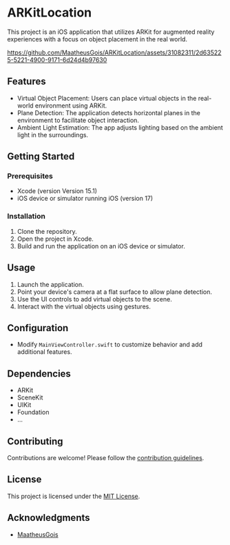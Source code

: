 # ARKitLocation

This project is an iOS application that utilizes ARKit for augmented reality experiences with a focus on object placement in the real world.


https://github.com/MaatheusGois/ARKitLocation/assets/31082311/2d635225-5221-4900-9171-6d24d4b97630



## Features

- Virtual Object Placement: Users can place virtual objects in the real-world environment using ARKit.
- Plane Detection: The application detects horizontal planes in the environment to facilitate object interaction.
- Ambient Light Estimation: The app adjusts lighting based on the ambient light in the surroundings.

## Getting Started

### Prerequisites

- Xcode (version Version 15.1)
- iOS device or simulator running iOS (version 17)

### Installation

1. Clone the repository.
2. Open the project in Xcode.
3. Build and run the application on an iOS device or simulator.

## Usage

1. Launch the application.
2. Point your device's camera at a flat surface to allow plane detection.
3. Use the UI controls to add virtual objects to the scene.
4. Interact with the virtual objects using gestures.

## Configuration

- Modify `MainViewController.swift` to customize behavior and add additional features.

## Dependencies

- ARKit
- SceneKit
- UIKit
- Foundation
- ...

## Contributing

Contributions are welcome! Please follow the [contribution guidelines](CONTRIBUTING.md).

## License

This project is licensed under the [MIT License](LICENSE).

## Acknowledgments

- [MaatheusGois](https://github.com/MaatheusGois)
